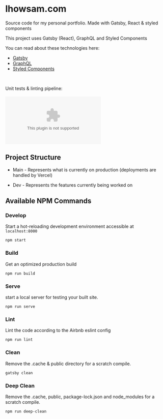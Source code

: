 # lhowsam.com

Source code for my personal portfolio. Made with Gatsby, React & styled components

This project uses Gatsby (React), GraphQL and Styled Components

You can read about these technologies here:

- [Gatsby](https://www.gatsbyjs.org/)
- [GraphQL](https://graphql.org/)
- [Styled Components](https://www.styled-components.com/)
<br /> 

Unit tests & linting pipeline: 
<br /> 
<br /> 
[![Build Status](https://dev.azure.com/lukehowsam/testing/_apis/build/status/luke-h1.lhowsam.com?branchName=dev)](https://dev.azure.com/lukehowsam/testing/_build/latest?definitionId=5&branchName=dev)

## Project Structure 

* Main - Represents what is currently on production (deployments are handled by Vercel)

* Dev - Represents the features currently being worked on 



## Available NPM Commands

### Develop

Start a hot-reloading development environment accessible at `localhost:8000`

```shell
npm start
```

### Build

Get an optimized production build 

```shell
npm run build
```

### Serve

start a local server for testing your built site.

```shell
npm run serve
```

### Lint

Lint the code according to the Airbnb eslint config 

```shell
npm run lint
```

### Clean

Remove the .cache & public directory for a scratch compile.

```shell
gatsby clean 
```


### Deep Clean

Remove the .cache, public, package-lock.json and node_modules for a scratch compile.

```shell
npm run deep-clean 
```
